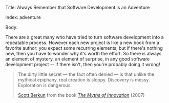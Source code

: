 Title: Always Remember that Software Development is an Adventure

Index: adventure

Body:

There are a great many who have tried to turn software development into a repeatable process. However each new project is like a new book from a favorite author: you expect some recurring elements, but if there's nothing new, then you have to wonder why it's worth the effort. So there is always an element of mystery, an element of surprise, in any good software development project -- if there isn't, then you're probably doing it wrong!


<blockquote>
<p>
The dirty little secret &#8212; the fact often denied &#8212; is that unlike the mythical epiphany, real creation is sloppy. Discovery is messy. Exploration is dangerous.</p>

<footer>
<a href="http://en.wikipedia.org/wiki/Scott_Berkun">Scott Berkun</a> from the book <cite><a href="bibliography.html#berkun-2007">The Myths of Innovation</a></cite> (2007)
</footer>
</blockquote>

